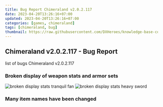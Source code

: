 ```yaml
---
title: Bug Report Chimeraland v2.0.2.117
date: 2023-04-20T13:26:16+07:00
updated: 2023-04-20T13:26:16+07:00
categories: [games, chimeraland]
tags: [chimeraland, bug]
thumbnail: https://raw.githubusercontent.com/DXHeroes/knowledge-base-content/master/files/bug_reporting.png
---
```


## Chimeraland v2.0.2.117 - Bug Report
list of bugs Chimeraland v2.0.2.117

### Broken display of weapon stats and armor sets
![broken display stats tranquil fan](https://user-images.githubusercontent.com/12471057/233280392-12b301f3-0f78-4f05-a4c2-81e59089c76a.png)
![broken display stats heavy sword](https://user-images.githubusercontent.com/12471057/233280877-e000d7e0-e375-4498-85d0-10504a23c2fd.png)

### Many item names have been changed

